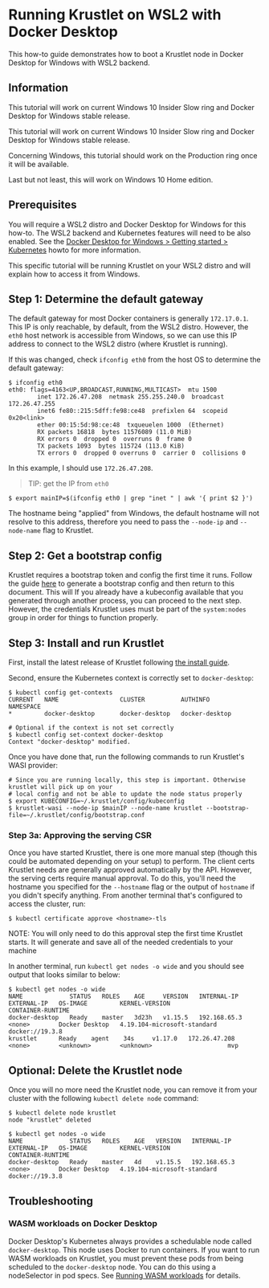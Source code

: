 # Running Krustlet on WSL2 with Docker Desktop

This how-to guide demonstrates how to boot a Krustlet node in Docker Desktop for
Windows with WSL2 backend.

## Information

This tutorial will work on current Windows 10 Insider Slow ring and Docker
Desktop for Windows stable release.

This tutorial will work on current Windows 10 Insider Slow ring and Docker
Desktop for Windows stable release.

Concerning Windows, this tutorial should work on the Production ring once it
will be available.

Last but not least, this will work on Windows 10 Home edition.

## Prerequisites

You will require a WSL2 distro and Docker Desktop for Windows for this how-to.
The WSL2 backend and Kubernetes features will need to be also enabled. See the
[Docker Desktop for Windows > Getting started >
Kubernetes](https://docs.docker.com/docker-for-windows/#kubernetes) howto for
more information.

This specific tutorial will be running Krustlet on your WSL2 distro and will
explain how to access it from Windows.

## Step 1: Determine the default gateway

The default gateway for most Docker containers is generally `172.17.0.1`. This
IP is only reachable, by default, from the WSL2 distro. However, the `eth0` host
network is accessible from Windows, so we can use this IP address to connect to
the WSL2 distro (where Krustlet is running).

If this was changed, check `ifconfig eth0` from the host OS to determine the
default gateway:

```console
$ ifconfig eth0
eth0: flags=4163<UP,BROADCAST,RUNNING,MULTICAST>  mtu 1500
        inet 172.26.47.208  netmask 255.255.240.0  broadcast 172.26.47.255
        inet6 fe80::215:5dff:fe98:ce48  prefixlen 64  scopeid 0x20<link>
        ether 00:15:5d:98:ce:48  txqueuelen 1000  (Ethernet)
        RX packets 16818  bytes 11576089 (11.0 MiB)
        RX errors 0  dropped 0  overruns 0  frame 0
        TX packets 1093  bytes 115724 (113.0 KiB)
        TX errors 0  dropped 0 overruns 0  carrier 0  collisions 0
```

In this example, I should use `172.26.47.208`.

> TIP: get the IP from `eth0`

```console
$ export mainIP=$(ifconfig eth0 | grep "inet " | awk '{ print $2 }')
```

The hostname being "applied" from Windows, the default hostname will not resolve
to this address, therefore you need to pass the `--node-ip` and `--node-name`
flag to Krustlet.

## Step 2: Get a bootstrap config

Krustlet requires a bootstrap token and config the first time it runs. Follow
the guide [here](bootstrapping.md) to generate a bootstrap config and then
return to this document. This will If you already have a kubeconfig available
that you generated through another process, you can proceed to the next step.
However, the credentials Krustlet uses must be part of the `system:nodes` group
in order for things to function properly.

## Step 3: Install and run Krustlet

First, install the latest release of Krustlet following [the install
guide](../intro/install.md).

Second, ensure the Kubernetes context is correctly set to `docker-desktop`:

```console
$ kubectl config get-contexts
CURRENT   NAME                 CLUSTER          AUTHINFO         NAMESPACE
*         docker-desktop       docker-desktop   docker-desktop

# Optional if the context is not set correctly
$ kubectl config set-context docker-desktop
Context "docker-desktop" modified.
```

Once you have done that, run the following commands to run Krustlet's WASI
provider:

```console
# Since you are running locally, this step is important. Otherwise krustlet will pick up on your
# local config and not be able to update the node status properly
$ export KUBECONFIG=~/.krustlet/config/kubeconfig
$ krustlet-wasi --node-ip $mainIP --node-name krustlet --bootstrap-file=~/.krustlet/config/bootstrap.conf
```

### Step 3a: Approving the serving CSR

Once you have started Krustlet, there is one more manual step (though this could
be automated depending on your setup) to perform. The client certs Krustlet
needs are generally approved automatically by the API. However, the serving
certs require manual approval. To do this, you'll need the hostname you
specified for the `--hostname` flag or the output of `hostname` if you didn't
specify anything. From another terminal that's configured to access the cluster,
run:

```console
$ kubectl certificate approve <hostname>-tls
```

NOTE: You will only need to do this approval step the first time Krustlet
starts. It will generate and save all of the needed credentials to your machine

In another terminal, run `kubectl get nodes -o wide` and you should see output
that looks similar to below:

```console
$ kubectl get nodes -o wide
NAME             STATUS   ROLES    AGE     VERSION   INTERNAL-IP     EXTERNAL-IP   OS-IMAGE         KERNEL-VERSION                CONTAINER-RUNTIME
docker-desktop   Ready    master   3d23h   v1.15.5   192.168.65.3    <none>        Docker Desktop   4.19.104-microsoft-standard   docker://19.3.8
krustlet      Ready    agent    34s     v1.17.0   172.26.47.208   <none>        <unknown>        <unknown>                     mvp
```

## Optional: Delete the Krustlet node

Once you will no more need the Krustlet node, you can remove it from your
cluster with the following `kubectl delete node` command:

```console
$ kubectl delete node krustlet
node "krustlet" deleted

$ kubectl get nodes -o wide
NAME             STATUS   ROLES    AGE   VERSION   INTERNAL-IP    EXTERNAL-IP   OS-IMAGE         KERNEL-VERSION                CONTAINER-RUNTIME
docker-desktop   Ready    master   4d    v1.15.5   192.168.65.3   <none>        Docker Desktop   4.19.104-microsoft-standard   docker://19.3.8
```

## Troubleshooting

### WASM workloads on Docker Desktop

Docker Desktop's Kubernetes always provides a schedulable node called
`docker-desktop`. This node uses Docker to run containers. If you want to run
WASM workloads on Krustlet, you must prevent these pods from being scheduled to
the `docker-desktop` node. You can do this using a nodeSelector in pod specs.
See [Running WASM workloads](../howto/wasm.md) for details.
